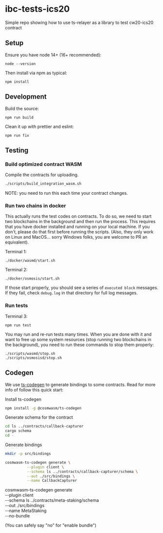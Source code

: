 # ibc-tests-ics20

Simple repo showing how to use ts-relayer as a library to test cw20-ics20 contract

## Setup

Ensure you have node 14+ (16+ recommended):

```
node --version
```

Then install via npm as typical:

```
npm install
```

## Development

Build the source:

```
npm run build
```

Clean it up with prettier and eslint:

```
npm run fix
```

## Testing

### Build optimized contract WASM

Compile the contracts for uploading.

```sh
./scripts/build_integration_wasm.sh
```

NOTE: you need to run this each time your contract changes.

### Run two chains in docker

This actually runs the test codes on contracts. To do so, we need to start two blockchains in the background and then run the process. This requires that you have docker installed and running on your local machine. If you don't, please do that first before running the scripts. (Also, they only work on Linux and MacOS... sorry Windows folks, you are welcome to PR an equivalent).

Terminal 1:

```
./docker/wasmd/start.sh
```

Terminal 2:

```
./docker/osmosis/start.sh
```

If those start properly, you should see a series of `executed block` messages. If they fail, check `debug.log` in that directory for full log messages.

### Run tests

Terminal 3:

```
npm run test
```

You may run and re-run tests many times. When you are done with it and want to free up some system resources (stop running two blockchains in the background), you need to run these commands to stop them properly:

```
./scripts/wasmd/stop.sh
./scripts/osmosisd/stop.sh
```

## Codegen

We use [ts-codegen](https://github.com/CosmWasm/ts-codegen) to generate bindings to some contracts.
Read for more info of follow this quick start:

Install ts-codegen

```bash
npm install -g @cosmwasm/ts-codegen
```

Generate schema for the contract

```bash
cd ls ../contracts/callback-capturer
cargo schema
cd -
```

Generate bindings

```bash
mkdir -p src/bindings

cosmwasm-ts-codegen generate \
          --plugin client \
          --schema ls ../contracts/callback-capturer/schema \
          --out ./src/bindings \
          --name CallbackCapturer
```

cosmwasm-ts-codegen generate \
 --plugin client \
 --schema ls ../contracts/meta-staking/schema \
 --out ./src/bindings \
 --name MetaStaking \
 --no-bundle

(You can safely say "no" for "enable bundle")

